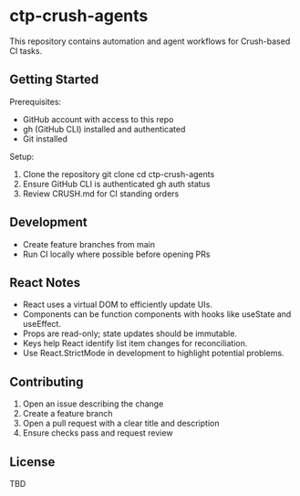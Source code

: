 # ctp-crush-agents

This repository contains automation and agent workflows for Crush-based CI tasks.

## Getting Started

Prerequisites:
- GitHub account with access to this repo
- gh (GitHub CLI) installed and authenticated
- Git installed

Setup:
1) Clone the repository
   git clone <repo-url>
   cd ctp-crush-agents
2) Ensure GitHub CLI is authenticated
   gh auth status
3) Review CRUSH.md for CI standing orders

## Development
- Create feature branches from main
- Run CI locally where possible before opening PRs

## React Notes
- React uses a virtual DOM to efficiently update UIs.
- Components can be function components with hooks like useState and useEffect.
- Props are read-only; state updates should be immutable.
- Keys help React identify list item changes for reconciliation.
- Use React.StrictMode in development to highlight potential problems.

## Contributing
1) Open an issue describing the change
2) Create a feature branch
3) Open a pull request with a clear title and description
4) Ensure checks pass and request review

## License
TBD
